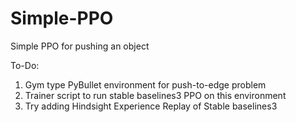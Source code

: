 # Simple-PPO
Simple PPO for pushing an object

To-Do:
1. Gym type PyBullet environment for push-to-edge problem
2. Trainer script to run stable baselines3 PPO on this environment
3. Try adding Hindsight Experience Replay of Stable baselines3